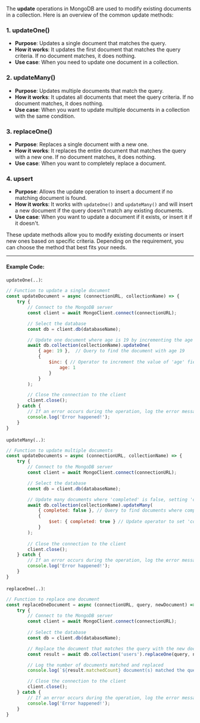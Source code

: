The **update** operations in MongoDB are used to modify existing documents in a collection. Here is an overview of the common update methods:

### 1. **updateOne()**

- **Purpose**: Updates a single document that matches the query.
- **How it works**: It updates the first document that matches the query criteria. If no document matches, it does nothing.
- **Use case**: When you need to update one document in a collection.

### 2. **updateMany()**

- **Purpose**: Updates multiple documents that match the query.
- **How it works**: It updates all documents that meet the query criteria. If no document matches, it does nothing.
- **Use case**: When you want to update multiple documents in a collection with the same condition.

### 3. **replaceOne()**

- **Purpose**: Replaces a single document with a new one.
- **How it works**: It replaces the entire document that matches the query with a new one. If no document matches, it does nothing.
- **Use case**: When you want to completely replace a document.

### 4. **upsert**

- **Purpose**: Allows the update operation to insert a document if no matching document is found.
- **How it works**: It works with `updateOne()` and `updateMany()` and will insert a new document if the query doesn't match any existing documents.
- **Use case**: When you want to update a document if it exists, or insert it if it doesn't.

These update methods allow you to modify existing documents or insert new ones based on specific criteria. Depending on the requirement, you can choose the method that best fits your needs.

---
#### Example Code:

`updateOne(..)`:
```javascript
// Function to update a single document
const updateDocument = async (connectionURL, collectionName) => {
    try {
        // Connect to the MongoDB server
        const client = await MongoClient.connect(connectionURL);

        // Select the database
        const db = client.db(databaseName);

        // Update one document where age is 19 by incrementing the age by 1
        await db.collection(collectionName).updateOne(
            { age: 19 },  // Query to find the document with age 19
            { 
                $inc: { // Operator to increment the value of 'age' field by 1
                    age: 1 
                } 
            }
        );

        // Close the connection to the client
        client.close();
    } catch {
        // If an error occurs during the operation, log the error message
        console.log('Error happened!');
    }
}
```

`updateMany(..)`:
```javascript
// Function to update multiple documents
const updateDocuments = async (connectionURL, collectionName) => {
    try {
        // Connect to the MongoDB server
        const client = await MongoClient.connect(connectionURL);

        // Select the database
        const db = client.db(databaseName);

        // Update many documents where 'completed' is false, setting 'completed' to true
        await db.collection(collectionName).updateMany(
            { completed: false }, // Query to find documents where completed is false
            { 
                $set: { completed: true } // Update operator to set 'completed' field to true
            }
        );
        
        // Close the connection to the client
        client.close();
    } catch {
        // If an error occurs during the operation, log the error message
        console.log('Error happened!');
    }
}
```

`replaceOne(..)`:
```javascript
// Function to replace one document
const replaceOneDocument = async (connectionURL, query, newDocument) => {
    try {
        // Connect to the MongoDB server
        const client = await MongoClient.connect(connectionURL);
        
        // Select the database
        const db = client.db(databaseName);

        // Replace the document that matches the query with the new document
        const result = await db.collection('users').replaceOne(query, newDocument);

        // Log the number of documents matched and replaced
        console.log(`${result.matchedCount} document(s) matched the query, ${result.modifiedCount} document(s) replaced.`);

        // Close the connection to the client
        client.close();
    } catch {
        // If an error occurs during the operation, log the error message
        console.log('Error happened!');
    }
}
```